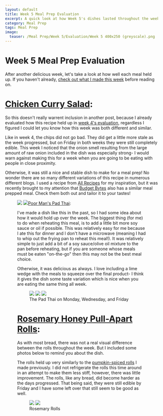 ```yaml
---
layout: default
title: Week 5 Meal Prep Evaluation
excerpt: A quick look at how Week 5's dishes lasted throughout the week
category: Meal Prep
tags: Meal Prep
image:
  teaser: /Meal Prep/Week 5/Evaluation/Week 5 400x250 (greyscale).png
---
```

# Week 5 Meal Prep Evaluation

After another delicious week, let's take a look at how well each meal held up. If you haven't already, [check out what I made this week](http://underwriteyourlife.com/meal%20prep/Week4/) before reading on. 

# [Chicken Curry Salad](http://underwriteyourlife.com/recipe/ChickenCurrySalad/):

So this doesn't really warrent inclusion in another post, because I already evaluated how this recipe held up in [week 4's evaluation](http://underwriteyourlife.com/meal%20prep/Week4Evaluation/), regardless I figured I could let you know how this week was both different and similar. 

Like in week 4, the chips did not go bad. They did get a little more stale as the week progressed, but on Friday in both weeks they were still completely edible. This week I noticed that the onion smell resulting from the large amount of raw onion included in the dish was especially strong- I would warn against making this for a week when you are going to be eating with people in close proximity. 

Otherwise, it was still a nice and stable dish to make for a meal prep! No wonder there are so many different variations of this recipe in numerous different blogs. I used a recipe from [All Recipes](http://allrecipes.com/recipe/14173/curried-chicken-salad/) for my inspiration, but it was recently brought to my attention that [Budget Bytes](https://www.budgetbytes.com/2012/07/curry-chicken-salad/) also has a similar meal prepped meal. Check them both out and tailor it to your tastes!

<figure class="half">
	<img src="{{ site.url }}/images/Meal Prep/Week 5/Evaluation/Friday Chicken Curry (final).jpg">
	<img src="{{ site.url }}/images/Meal Prep/Week 5/Evaluation/Tuesday Chicken Curry (final).jpg
	<figcaption>The chicken curry salad on Tuesday and Friday</figcaption>
</figure>

# [Poor Man's Pad Thai](http://underwriteyourlife.com/recipe/PoorManPadThai/):

I've made a dish like this in the past, so I had some idea about how it would hold up over the week. The biggest thing (for me) to do when reheating this meal, is to add a little bit more soy sauce or oil if possible. This was relatively easy for me because I ate this for dinner and I don't have a microwave (meaning I had to whip out the frying pan to reheat this meal!). It was relatively simple to just add a bit of a soy sauce/olive oil mixture to the pan before reheating, but if you are someone whose meals must be eaten "on-the-go" then this may not be the best meal choice. 

Otherwise, it was delicious as always. I love including a lime wedge with the meals to squeeze over the final product- I think it gives the dish some taste variation which is nice when you are eating the same thing all week. 

<figure class="third">
	<img src="{{ site.url }}/images/Meal Prep/Week 5/Evaluation/Monday Pad Thai (final).jpg">
	<img src="{{ site.url }}/images/Meal Prep/Week 5/Evaluation/Wednesday Pad Thai (final).jpg">
	<img src="{{ site.url }}/images/Meal Prep/Week 5/Evaluation/Friday Pad Thai (final).jpg">
	<figcaption>The Pad Thai on Monday, Wednesday, and Friday</figcaption>
</figure>

# [Rosemary Honey Pull-Apart Rolls](http://underwriteyourlife.com/recipe/Rosemary-Honey-Pull-Apart-Rolls/):

As with most bread, there was not a real visual difference between the rolls throughout the week. But I included some photos below to remind you about the dish. 

The rolls held up very similarly to the [pumpkin-spiced rolls](http://underwriteyourlife.com/recipe/PumpkinRolls/) I made previously. I did not refrigerate the rolls this time around in an attempt to make them less stiff, however, there was little improvement. The rolls, like any bread, did become harder as the days progressed. That being said, they were still edible by Friday and I have some left over that still seem to be good as well. 

<figure class="half">
	<img src="{{ site.url }}/images/Meal Prep/Week 5/RosemaryRolls/Clsoe up of rolls 2.jpg">
	<img src="{{ site.url }}/images/Meal Prep/Week 5/RosemaryRolls/Rolls Side View Close Up.jpg">
	<figcaption>Rosemary Rolls</figcaption>
</figure>
